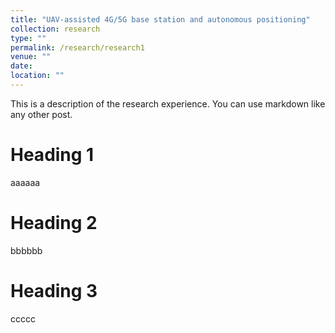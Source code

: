 ```yaml
---
title: "UAV-assisted 4G/5G base station and autonomous positioning"
collection: research
type: ""
permalink: /research/research1
venue: ""
date: 
location: ""
---
```


This is a description of the research experience. You can use markdown like any other post.

Heading 1
======
aaaaaa


Heading 2
======
bbbbbb


Heading 3
======
ccccc